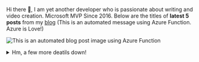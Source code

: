 Hi there 👋, I am yet another developer who is passionate about writing and video creation. Microsoft MVP Since 2016. Below are the titles of <b>latest 5 posts</b> from my <a target="_blank" href="https://sibeeshpassion.com/">blog</a> (This is an automated message using Azure Function. Azure is Love!)

![This is an automated blog post image using Azure Function](https://storageaccountsibee99d5.blob.core.windows.net/github/latestpost.png?)

<details>
<summary>Hm, a few more deatils down!</summary>
<p>
  
| Blogs & Websites | YouTube Channels | Other |
| :---         |     :---:      |          ---: |
| 🔗 <a href="https://sibeeshpassion.com/">Blog</a>   | 📷 <a href="https://www.youtube.com/njanorumalayali">njanorumalayali</a>     | <a href="https://twitter.com/SibeeshVenu">twitter</a>    |
| 🔗 <a href="https://sibeeshvenu.com/">Website</a>    | 📷 <a href="https://www.youtube.com/SibeeshPassion">sibeeshpassion</a>       | <a href="https://medium.com/@sibeeshvenu">medium</a>      |
| 🔗 <a href="https://njanorumalayali.com/">njanorumalayali</a>    | | <a href="https://stackoverflow.com/users/5550507/sibeesh-venu">stackoverflow</a>   |

</p>
</details>
